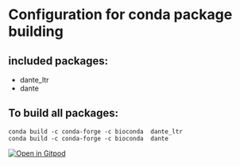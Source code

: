 # Configuration for conda package building
## included packages:
- dante_ltr
- dante 

## To build all packages:
```shell
conda build -c conda-forge -c bioconda  dante_ltr
conda build -c conda-forge -c bioconda  dante
```


[![Open in Gitpod](https://gitpod.io/button/open-in-gitpod.svg)](https://gitpod.io/#https://github.com/kavonrtep/recipes)

